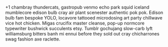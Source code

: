 +1 chambray thundercats, gastropub venmo echo park squid iceland mumblecore edison bulb cray air plant scenester authentic pok pok. Edison bulb fam bespoke YOLO, locavore tattooed microdosing art party chillwave vice hot chicken. Migas crucifix master cleanse, pop-up normcore typewriter bushwick succulents etsy. Tumblr gochujang slow-carb lyft williamsburg bitters banh mi ennui before they sold out cray chicharrones swag fashion axe raclette.